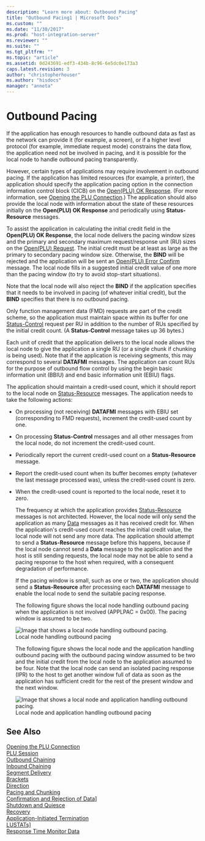 ```yaml
---
description: "Learn more about: Outbound Pacing"
title: "Outbound Pacing1 | Microsoft Docs"
ms.custom: ""
ms.date: "11/30/2017"
ms.prod: "host-integration-server"
ms.reviewer: ""
ms.suite: ""
ms.tgt_pltfrm: ""
ms.topic: "article"
ms.assetid: 0d243691-edf3-434b-8c96-6e5dc0e173a3
caps.latest.revision: 3
author: "christopherhouser"
ms.author: "hisdocs"
manager: "anneta"
---
```

# Outbound Pacing
If the application has enough resources to handle outbound data as fast as the network can provide it (for example, a screen), or if a higher level protocol (for example, immediate request mode) constrains the data flow, the application need not be involved in pacing, and it is possible for the local node to handle outbound pacing transparently.  
  
 However, certain types of applications may require involvement in outbound pacing. If the application has limited resources (for example, a printer), the application should specify the application pacing option in the connection information control block (CICB) on the [Open(PLU) OK Response](./open-plu-oresponse2.md). (For more information, see [Opening the PLU Connection](../core/opening-the-plu-connection1.md).) The application should also provide the local node with information about the state of these resources initially on the **Open(PLU) OK Response** and periodically using **Status-Resource** messages.  
  
 To assist the application in calculating the initial credit field in the **Open(PLU) OK Response**, the local node delivers the pacing window sizes and the primary and secondary maximum request/response unit (RU) sizes on the [Open(PLU) Request](./open-plu-request2.md). The initial credit must be at least as large as the primary to secondary pacing window size. Otherwise, the **BIND** will be rejected and the application will be sent an [Open(PLU) Error Confirm](./open-plu-error-confirm2.md) message. The local node fills in a suggested initial credit value of one more than the pacing window (to try to avoid stop-start situations).  
  
 Note that the local node will also reject the **BIND** if the application specifies that it needs to be involved in pacing (of whatever initial credit), but the **BIND** specifies that there is no outbound pacing.  
  
 Only function management data (FMD) requests are part of the credit scheme, so the application must maintain space within its buffer for one [Status-Control](./status-control1.md) request per RU in addition to the number of RUs specified by the initial credit count. (A **Status-Control** message takes up 36 bytes.)  
  
 Each unit of credit that the application delivers to the local node allows the local node to give the application a single RU (or a single chunk if chunking is being used). Note that if the application is receiving segments, this may correspond to several **DATAFMI** messages. The application can count RUs for the purpose of outbound flow control by using the begin basic information unit (BBIU) and end basic information unit (EBIU) flags.  
  
 The application should maintain a credit-used count, which it should report to the local node on [Status-Resource](./status-resource1.md) messages. The application needs to take the following actions:  
  
- On processing (not receiving) **DATAFMI** messages with EBIU set (corresponding to FMD requests), increment the credit-used count by one.  
  
- On processing **Status-Control** messages and all other messages from the local node, do not increment the credit-used count.  
  
- Periodically report the current credit-used count on a **Status-Resource** message.  
  
- Report the credit-used count when its buffer becomes empty (whatever the last message processed was), unless the credit-used count is zero.  
  
- When the credit-used count is reported to the local node, reset it to zero.  
  
  The frequency at which the application provides [Status-Resource](./status-resource1.md) messages is not architected. However, the local node will only send the application as many [Data](./data1.md) messages as it has received credit for. When the application's credit-used count reaches the initial credit value, the local node will not send any more data. The application should attempt to send a **Status-Resource** message before this happens, because if the local node cannot send a **Data** message to the application and the host is still sending requests, the local node may not be able to send a pacing response to the host when required, with a consequent degradation of performance.  
  
  If the pacing window is small, such as one or two, the application should send a **Status-Resource** after processing each **DATAFMI** message to enable the local node to send the suitable pacing response.  
  
  The following figure shows the local node handling outbound pacing when the application is not involved (APPLPAC = 0x00). The pacing window is assumed to be two.  
  
  ![Image that shows a local node handling outbound pacing.](../core/media/his-32703o.gif "his_32703o")  
  Local node handling outbound pacing  
  
  The following figure shows the local node and the application handling outbound pacing with the outbound pacing window assumed to be two and the initial credit from the local node to the application assumed to be four. Note that the local node can send an isolated pacing response (IPR) to the host to get another window full of data as soon as the application has sufficient credit for the rest of the present window and the next window.  
  
  ![Image that shows a local node and application handling outbound pacing.](../core/media/his-32703oa.gif "his_32703oa")  
  Local node and application handling outbound pacing  
  
## See Also  
 [Opening the PLU Connection](../core/opening-the-plu-connection1.md)   
 [PLU Session](../core/plu-session2.md)   
 [Outbound Chaining](../core/outbound-chaining2.md)   
 [Inbound Chaining](../core/inbound-chaining1.md)   
 [Segment Delivery](../core/segment-delivery1.md)   
 [Brackets](../core/brackets1.md)   
 [Direction](../core/direction1.md)   
 [Pacing and Chunking](../core/pacing-and-chunking1.md)   
 [Confirmation and Rejection of Data\]](../core/confirmation-and-rejection-of-data]1.md)   
 [Shutdown and Quiesce](../core/shutdown-and-quiesce1.md)   
 [Recovery](../core/recovery1.md)   
 [Application-Initiated Termination](../core/application-initiated-termination1.md)   
 [LUSTATs\]](../core/lustats]1.md)   
 [Response Time Monitor Data](../core/response-time-monitor-data1.md)
